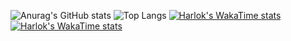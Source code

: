 ![Anurag's GitHub stats](https://github-readme-stats.vercel.app/api?username=UMMAN2005&show_icons=true&theme=tokyonight)
![Top Langs](https://github-readme-stats.vercel.app/api/top-langs/?username=UMMAN2005&layout=compact&theme=tokyonight)
[![Harlok's WakaTime stats](https://github-readme-stats.vercel.app/api/wakatime?username=UMMAN2005&layout=compact&theme=tokyonight)](https://github.com/anuraghazra/github-readme-stats)
[![Harlok's WakaTime stats](https://github-readme-stats.vercel.app/api/wakatime?username=UMMAN2005)](https://github.com/anuraghazra/github-readme-stats)
